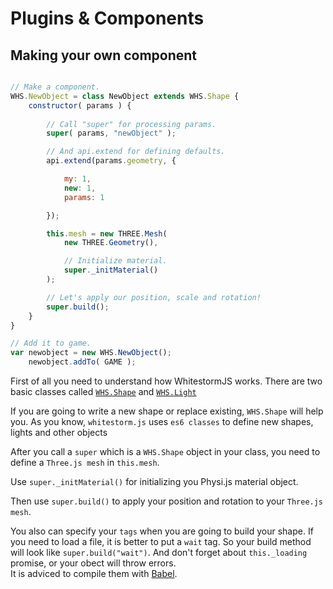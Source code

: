 # Plugins & Components

## Making your own component

```javascript

// Make a component.
WHS.NewObject = class NewObject extends WHS.Shape {
	constructor( params ) {
		
		// Call "super" for processing params.
		super( params, "newObject" );

		// And api.extend for defining defaults.
		api.extend(params.geometry, {

            my: 1,
            new: 1,
            params: 1

        });

        this.mesh = new THREE.Mesh(
			new THREE.Geometry(),

			// Initialize material.
			super._initMaterial()
        );

		// Let's apply our position, scale and rotation!
        super.build();
	}
}

// Add it to game.
var newobject = new WHS.NewObject();
	newobject.addTo( GAME );

```

First of all you need to understand how WhitestormJS works. There are two basic
classes called [`WHS.Shape`](#whs-shape-super-class) and [`WHS.Light`](#whs-light-super-class)

If you are going to write a new shape or replace existing, `WHS.Shape` will help you.
As you know, `whitestorm.js` uses `es6 classes` to define new shapes, lights and other objects

After you call a `super` which is a `WHS.Shape` object in your class, you need to define a `Three.js mesh` in `this.mesh`.

Use `super._initMaterial()` for initializing you Physi.js material object.

Then use `super.build()` to apply your position and rotation to your `Three.js mesh`.

<aside class="notice">You also can specify your <code>tags</code> when you are going to build your shape. If you need to load a file, it is better to put a <code>wait</code> tag. So your build method will look like <code>super.build("wait")</code>. And don't forget about <code>this._loading</code> promise, or your obect will throw errors.</aside>

<aside class="warning yellow">It is adviced to compile them with <a href="https://babeljs.io/">Babel</a>.</aside>